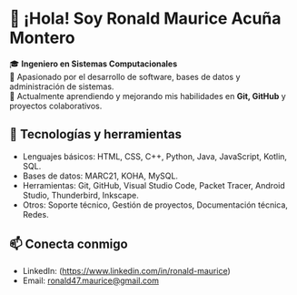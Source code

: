 # 👋 ¡Hola! Soy Ronald Maurice Acuña Montero

🎓 **Ingeniero en Sistemas Computacionales**  
💼 Apasionado por el desarrollo de software, bases de datos y administración de sistemas.  
🚀 Actualmente aprendiendo y mejorando mis habilidades en **Git, GitHub** y proyectos colaborativos.

## 🔧 Tecnologías y herramientas
- Lenguajes básicos: HTML, CSS, C++, Python, Java, JavaScript, Kotlin, SQL.
- Bases de datos: MARC21, KOHA, MySQL.
- Herramientas: Git, GitHub, Visual Studio Code, Packet Tracer, Android Studio, Thunderbird, Inkscape.
- Otros: Soporte técnico, Gestión de proyectos, Documentación técnica, Redes.

## 📫 Conecta conmigo
- LinkedIn: (https://www.linkedin.com/in/ronald-maurice)  
- Email: ronald47.maurice@gmail.com
